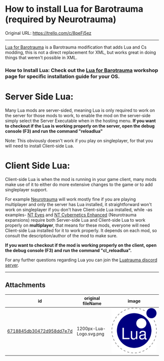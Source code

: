 # How to install Lua for Barotrauma (required by Neurotrauma)

Original URL: https://trello.com/c/8peFj5ez

---

[Lua for Barotrauma](https://steamcommunity.com/sharedfiles/filedetails/?id=2559634234 "‌") is a Barotrauma modification that adds Lua and Cs modding, this is not a direct replacement for XML, but works great in doing things that weren't possible in XML.

### How to Install Lua: Check out the [Lua for Barotrauma](https://steamcommunity.com/sharedfiles/filedetails/?id=2559634234 "‌") workshop page for specific installation guide for your OS.

# Server Side Lua:

Many Lua mods are server-sided, meaning Lua is only required to work on the server for those mods to work, to enable the mod on the server-side simply select the Server Executable when in the hosting menu.
**If you want to checkout if the Lua is working properly on the server, open the debug console (F3) and run the command "reloadlua"**

Note: This obviously doesn't work if you play on singleplayer, for that you will need to install Client-side Lua.

# Client Side Lua:

Client-side Lua is when the mod is running in your game client, many mods make use of it to either do more extensive changes to the game or to add singleplayer support.

For example [Neurotrauma](https://steamcommunity.com/sharedfiles/filedetails/?id=3190189044 "‌") will work mostly fine if you are playing multiplayer and only the server has Lua installed, it straightforward won't work on singleplayer if you don't have Client-side Lua installed, while -as examples- [NT Eyes](https://steamcommunity.com/sharedfiles/filedetails/?id=3294574390 "‌") and [NT Cybernetics Enhanced](https://steamcommunity.com/sharedfiles/filedetails/?id=3324062208 "‌") (Neurotrauma expansions) require both Server-side Lua and Client-side Lua to work properly on **multiplayer**, that means for these mods, everyone will need Client-side Lua installed for it to work properly. It depends on each mod, so consult the description/author of the mod to make sure.

**If you want to checkout if the mod is working properly on the client, open the debug console (F3) and run the command "cl_reloadlua".**

For any further questions regarding Lua you can join the [Luatrauma discord server](https://discord.gg/f9zvNNuxu9 "‌").

---

## Attachments

id | original fileName | image
---|---|---
[6718845db30472d958dd7e7d](./How%20to%20install%20Lua%20for%20Barotrauma%20(required%20by%20Neurotrauma)%20-%20Attachments/6718845db30472d958dd7e7d.png) | 1200px-Lua-Logo.svg.png | ![1200px-Lua-Logo.svg.png\|200](./How%20to%20install%20Lua%20for%20Barotrauma%20(required%20by%20Neurotrauma)%20-%20Attachments/6718845db30472d958dd7e7d.png)